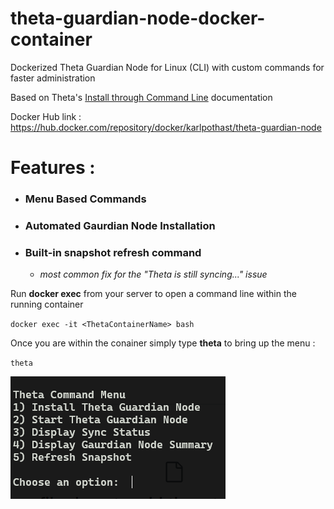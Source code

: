 # theta-guardian-node-docker-container
Dockerized Theta Guardian Node for Linux (CLI) with custom commands for faster administration

Based on Theta's [Install through Command Line] documentation 

Docker Hub link : https://hub.docker.com/repository/docker/karlpothast/theta-guardian-node

> [Install through Command Line]: https://docs.thetatoken.org/docs/running-a-guardian-node-through-command-line

# Features :
- ### Menu Based Commands ###
- ### Automated Gaurdian Node Installation ###
- ### Built-in snapshot refresh command ###
  - *most common fix for the "Theta is still syncing..." issue*

Run **docker exec** from your server to open a command line within the running container

`docker exec -it <ThetaContainerName> bash`

Once you are within the conainer simply type **theta** to bring up the menu :

`theta`

![alt text][imgMenu]

[imgMenu]: https://github.com/karlpothast/theta-guardian-node-docker-container/blob/master/thetaDockerMenu.png?raw=true "Linux Menu"




